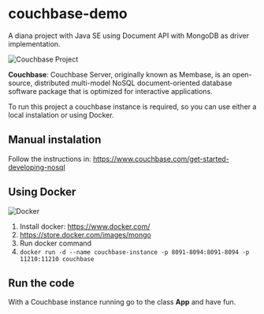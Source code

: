 # couchbase-demo

A diana project with Java SE using Document API with MongoDB as driver implementation.

![Couchbase Project](https://github.com/JNOSQL/jnosql-site/blob/master/assets/img/logos/couchbase.png)


**Couchbase**: Couchbase Server, originally known as Membase, is an open-source, distributed multi-model NoSQL document-oriented database software package that is optimized for interactive applications.


To run this project a couchbase instance is required, so you can use either a local instalation or using Docker.


## Manual instalation

Follow the instructions in: https://www.couchbase.com/get-started-developing-nosql


## Using Docker

![Docker](https://www.docker.com/sites/default/files/horizontal_large.png)


1. Install docker: https://www.docker.com/
1. https://store.docker.com/images/mongo
1. Run docker command
1. `docker run -d --name couchbase-instance -p 8091-8094:8091-8094 -p 11210:11210 couchbase`



## Run the code

With a Couchbase instance running go to the class **App** and have fun.
